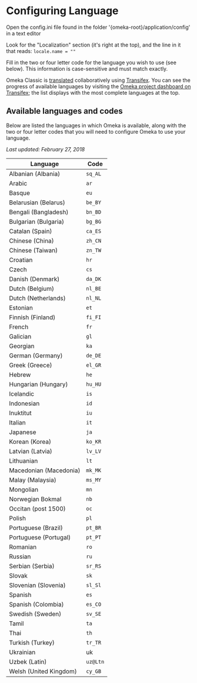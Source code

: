# Configuring Language

Open the config.ini file found in the folder '{omeka-root}/application/config' in a text editor

Look for the "Localization" section (it's right at the top), and the line in it that reads: `locale.name = "" `

Fill in the two or four letter code for the language you wish to use (see below). This information is case-sensitive and must match exactly.

Omeka Classic is [translated](../Technical/Translate_Omeka) collaboratively using [Transifex](https://www.transifex.com). You can see the progress of available languages by visiting the [Omeka project dashboard on Transifex](https://www.transifex.com/omeka/omeka/); the list displays with the most complete languages at the top. 

## Available languages and codes 
Below are listed the languages in which Omeka is available, along with the two or four letter codes that you will need to configure Omeka to use your language.

*Last updated: February 27, 2018*

Language | Code
---|---
Albanian (Albania)| `sq_AL` 
Arabic | `ar` 
Basque | `eu` 
Belarusian (Belarus) | `be_BY`
Bengali (Bangladesh)| `bn_BD` 
Bulgarian (Bulgaria)| `bg_BG` 
Catalan (Spain)| `ca_ES` 
Chinese (China)| `zh_CN` 
Chinese (Taiwan)| `zn_TW` 
Croatian | `hr` 
Czech | `cs` 
Danish (Denmark) | `da_DK`
Dutch (Belgium) | `nl_BE` 
Dutch (Netherlands) | `nl_NL`
Estonian | `et` 
Finnish (Finland) | `fi_FI`
French | `fr` 
Galician | `gl` 
Georgian | `ka`
German (Germany) | `de_DE` 
Greek (Greece) | `el_GR`
Hebrew | `he` 
Hungarian (Hungary) | `hu_HU` 
Icelandic | `is` 
Indonesian | `id` 
Inuktitut | `iu` 
Italian | `it` 
Japanese | `ja`
Korean (Korea) | `ko_KR`
Latvian (Latvia) | `lv_LV` 
Lithuanian | `lt`
Macedonian (Macedonia) | `mk_MK`
Malay (Malaysia) | `ms_MY` 
Mongolian | `mn` 
Norwegian Bokmal | `nb` 
Occitan (post 1500) | `oc` 
Polish | `pl`
Portuguese (Brazil) | `pt_BR` 
Portuguese (Portugal) | `pt_PT` 
Romanian | `ro` 
Russian | `ru`
Serbian (Serbia) | `sr_RS` 
Slovak | `sk`
Slovenian (Slovenia) | `sl_Sl` 
Spanish | `es` 
Spanish (Colombia) | `es_CO` 
Swedish (Sweden) | `sv_SE` 
Tamil | `ta` 
Thai | `th` 
Turkish (Turkey) | `tr_TR`
Ukrainian | uk 
Uzbek (Latin) | `uz@Ltn`
Welsh (United Kingdom) | `cy_GB` 
